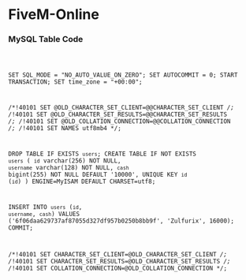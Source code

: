 
<h1>FiveM-Online</h1>
<h3>MySQL Table Code</h3>
<pre><code>

SET SQL_MODE = "NO_AUTO_VALUE_ON_ZERO";
SET AUTOCOMMIT = 0;
START TRANSACTION;
SET time_zone = "+00:00";


/*!40101 SET @OLD_CHARACTER_SET_CLIENT=@@CHARACTER_SET_CLIENT */;
/*!40101 SET @OLD_CHARACTER_SET_RESULTS=@@CHARACTER_SET_RESULTS */;
/*!40101 SET @OLD_COLLATION_CONNECTION=@@COLLATION_CONNECTION */;
/*!40101 SET NAMES utf8mb4 */;


DROP TABLE IF EXISTS `users`;
CREATE TABLE IF NOT EXISTS `users` (
  `id` varchar(256) NOT NULL,
  `username` varchar(128) NOT NULL,
  `cash` bigint(255) NOT NULL DEFAULT '10000',
  UNIQUE KEY `id` (`id`)
) ENGINE=MyISAM DEFAULT CHARSET=utf8;


INSERT INTO `users` (`id`, `username`, `cash`) VALUES
('6f06daa629737af87055d327df957b0250b8bb9f', 'Zulfurix', 16000);
COMMIT;

/*!40101 SET CHARACTER_SET_CLIENT=@OLD_CHARACTER_SET_CLIENT */;
/*!40101 SET CHARACTER_SET_RESULTS=@OLD_CHARACTER_SET_RESULTS */;
/*!40101 SET COLLATION_CONNECTION=@OLD_COLLATION_CONNECTION */;
</code></pre>
